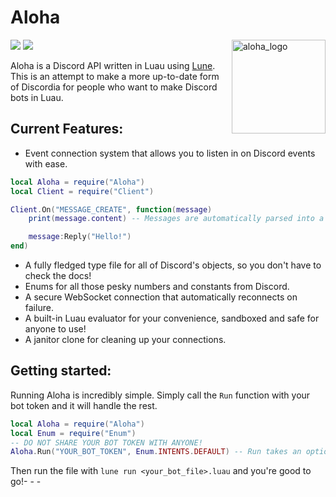 # Aloha
![](https://img.shields.io/badge/version-0.3.0-orange) ![](https://img.shields.io/badge/license-GPLv3-blue)
<img src="https://cdn.discordapp.com/attachments/1298468918951936010/1299273719482548244/image.png?ex=671c9a72&is=671b48f2&hm=ce3a6397c3f9bc3c5e987dde618611e70d49de9e2655a48d260f95ec73bd85ac&" alt="aloha_logo" style="float: right; margin-left: 10px;" height="150">
 
 Aloha is a Discord API written in Luau using [Lune](https://github.com/lune-org/lune). This is an attempt to make a more up-to-date form of Discordia for people who want to make Discord bots in Luau.


## Current Features:
- Event connection system that allows you to listen in on Discord events with ease.
```lua
local Aloha = require("Aloha")
local Client = require("Client")

Client.On("MESSAGE_CREATE", function(message)
	print(message.content) -- Messages are automatically parsed into a Lua table, and abstracted to make accessing the channel, guild, etc, easier!

	message:Reply("Hello!")
end)
```
- A fully fledged type file for all of Discord's objects, so you don't have to check the docs!
- Enums for all those pesky numbers and constants from Discord.
- A secure WebSocket connection that automatically reconnects on failure.
- A built-in Luau evaluator for your convenience, sandboxed and safe for anyone to use!
- A janitor clone for cleaning up your connections.


## Getting started:
Running Aloha is incredibly simple. Simply call the `Run` function with your bot token and it will handle the rest.
```lua
local Aloha = require("Aloha")
local Enum = require("Enum")
-- DO NOT SHARE YOUR BOT TOKEN WITH ANYONE!
Aloha.Run("YOUR_BOT_TOKEN", Enum.INTENTS.DEFAULT) -- Run takes an optional second argument for intents.
```
Then run the file with `lune run <your_bot_file>.luau` and you're good to go!- - -


